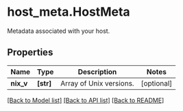 # host_meta.HostMeta

Metadata associated with your host.
## Properties
Name | Type | Description | Notes
------------ | ------------- | ------------- | -------------
**nix_v** | **[str]** | Array of Unix versions. | [optional] 

[[Back to Model list]](../README.md#documentation-for-models) [[Back to API list]](../README.md#documentation-for-api-endpoints) [[Back to README]](../README.md)



